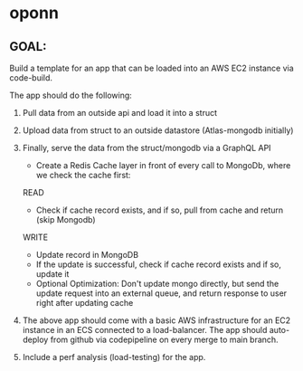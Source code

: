 # oponn

## GOAL:

Build a template for an app that can be loaded into an AWS EC2 instance via code-build.

The app should do the following:

1. Pull data from an outside api and load it into a struct
2. Upload data from struct to an outside datastore (Atlas-mongodb initially)

3. Finally, serve the data from the struct/mongodb via a GraphQL API
   - Create a Redis Cache layer in front of every call to MongoDb, where we check the cache first:
   
   READ
   - Check if cache record exists, and if so, pull from cache and return (skip Mongodb)
   
   WRITE
   - Update record in MongoDB
   - If the update is successful, check if cache record exists and if so, update it
   - Optional Optimization: Don't update mongo directly, but send the update request into an external queue, and return response to user right after updating cache

4. The above app should come with a basic AWS infrastructure for an EC2 instance
   in an ECS connected to a load-balancer. The app should auto-deploy from github
   via codepipeline on every merge to main branch.

5. Include a perf analysis (load-testing) for the app.
